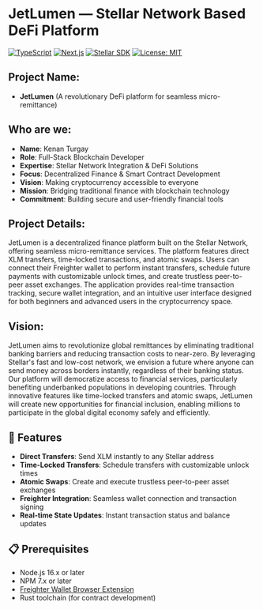 # JetLumen — Stellar Network Based DeFi Platform

[![TypeScript](https://img.shields.io/badge/TypeScript-5.0-blue.svg)](https://www.typescriptlang.org/)
[![Next.js](https://img.shields.io/badge/Next.js-13.4-black.svg)](https://nextjs.org/)
[![Stellar SDK](https://img.shields.io/badge/Stellar_SDK-9.0-3e1BDB.svg)](https://developers.stellar.org/)
[![License: MIT](https://img.shields.io/badge/License-MIT-yellow.svg)](https://opensource.org/licenses/MIT)

## Project Name:
- **JetLumen** (A revolutionary DeFi platform for seamless micro-remittance)

## Who are we:
- **Name**: Kenan Turgay
- **Role**: Full-Stack Blockchain Developer
- **Expertise**: Stellar Network Integration & DeFi Solutions
- **Focus**: Decentralized Finance & Smart Contract Development
- **Vision**: Making cryptocurrency accessible to everyone
- **Mission**: Bridging traditional finance with blockchain technology
- **Commitment**: Building secure and user-friendly financial tools

## Project Details:
JetLumen is a decentralized finance platform built on the Stellar Network, offering seamless micro-remittance services. The platform features direct XLM transfers, time-locked transactions, and atomic swaps. Users can connect their Freighter wallet to perform instant transfers, schedule future payments with customizable unlock times, and create trustless peer-to-peer asset exchanges. The application provides real-time transaction tracking, secure wallet integration, and an intuitive user interface designed for both beginners and advanced users in the cryptocurrency space.

## Vision:
JetLumen aims to revolutionize global remittances by eliminating traditional banking barriers and reducing transaction costs to near-zero. By leveraging Stellar's fast and low-cost network, we envision a future where anyone can send money across borders instantly, regardless of their banking status. Our platform will democratize access to financial services, particularly benefiting underbanked populations in developing countries. Through innovative features like time-locked transfers and atomic swaps, JetLumen will create new opportunities for financial inclusion, enabling millions to participate in the global digital economy safely and efficiently.

## 🚀 Features

- **Direct Transfers**: Send XLM instantly to any Stellar address
- **Time-Locked Transfers**: Schedule transfers with customizable unlock times
- **Atomic Swaps**: Create and execute trustless peer-to-peer asset exchanges
- **Freighter Integration**: Seamless wallet connection and transaction signing
- **Real-time State Updates**: Instant transaction status and balance updates

## 📋 Prerequisites

- Node.js 16.x or later
- NPM 7.x or later
- [Freighter Wallet Browser Extension](https://www.freighter.app/)
- Rust toolchain (for contract development)